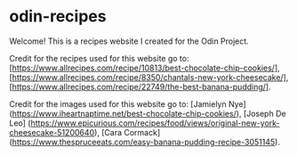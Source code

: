 # odin-recipes

Welcome! This is a recipes website I created for the Odin Project.

Credit for the recipes used for this website go to:
[https://www.allrecipes.com/recipe/10813/best-chocolate-chip-cookies/], [https://www.allrecipes.com/recipe/8350/chantals-new-york-cheesecake/],
[https://www.allrecipes.com/recipe/22749/the-best-banana-pudding/].

Credit for the images used for this website go to: [Jamielyn Nye] (https://www.iheartnaptime.net/best-chocolate-chip-cookies/), [Joseph De Leo] (https://www.epicurious.com/recipes/food/views/original-new-york-cheesecake-51200640), [Cara Cormack] (https://www.thespruceeats.com/easy-banana-pudding-recipe-3051145).
